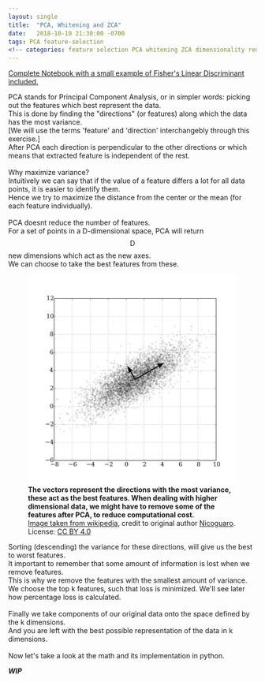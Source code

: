 ```yaml
---
layout: single
title:  "PCA, Whitening and ZCA"
date:   2018-10-10 21:30:00 -0700
tags: PCA feature-selection
<!-- categories: feature selection PCA whitening ZCA dimensionality reduction -->
---
```

<script type="text/javascript" src="https://cdn.mathjax.org/mathjax/latest/MathJax.js?config=TeX-AMS-MML_HTMLorMML"></script>
[Complete Notebook with a small example of Fisher's Linear Discriminant included.](https://github.com/RishabhPatil/FundamentalsOfStatisticalLearning/blob/master/Assignment%202/PCA%20and%20Fisher's.ipynb)

PCA stands for Principal Component Analysis, or in simpler words: picking out the features which best represent the data.<br>
This is done by finding the "directions" (or features) along which the data has the most variance.<br>
[We will use the terms 'feature' and 'direction' interchangebly through this exercise.]<br>
After PCA each direction is perpendicular to the other directions or which means that extracted feature is independent of the rest.<br>
<br>
Why maximize variance?<br>
Intuitively we can say that if the value of a feature differs a lot for all data points, it is easier to identify them.<br>
Hence we try to maximize the distance from the center or the mean (for each feature individually).<br>
<br>
PCA doesnt reduce the number of features.<br>
For a set of points in a D-dimensional space, PCA will return $$ \text{D} $$ new dimensions which act as the new axes.<br>
We can choose to take the best features from these.

<figure>
    <a href="/assets/images/image-filename-1-large.jpg"><img src="/assets/img/GaussianScatterPCA.svg"></a>
    <figcaption><b>The vectors represent the directions with the most variance, these act as the best features. When dealing with higher dimensional data, we might have to remove some of the features after PCA, to reduce computational cost.</b><a href="https://en.wikipedia.org/wiki/Principal_component_analysis#/media/File:GaussianScatterPCA.svg"><br>Image taken from wikipedia</a>, credit to original author <a href="https://commons.wikimedia.org/wiki/User:Nicoguaro">Nicoguaro</a>. License: <a href='https://creativecommons.org/licenses/by/4.0'>CC BY 4.0</a></figcaption>
</figure>

Sorting (descending) the variance for these directions, will give us the best to worst features.<br>
It important to remember that some amount of information is lost when we remove features.<br>
This is why we remove the features with the smallest amount of variance.<br>
We choose the top k features, such that loss is minimized. We'll see later how percentage loss is calculated.<br>
<br>
Finally we take components of our original data onto the space defined by the k dimensions.<br>
And you are left with the best possible representation of the data in k dimensions.<br><br>
Now let's take a look at the math and its implementation in python.<br>


***WIP***